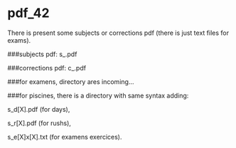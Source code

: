 # pdf_42

There is present some subjects or corrections pdf (there is just text files for exams).

###subjects pdf:
s_<project>.pdf

###corrections pdf:
c_<project>.pdf

###for examens, directory ares incoming...

###for piscines, there is a directory with same syntax adding:

s_d[X].pdf (for days),

s_r[X].pdf (for rushs),

s_e[X]x[X].txt (for examens exercices).
